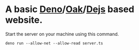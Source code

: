 # A basic [Deno](https://deno.land/)/[Oak](https://deno.land/x/oak)/[Dejs](https://deno.land/x/dejs) based website.

Start the server on your machine using this command.
```
deno run --allow-net --allow-read server.ts
```